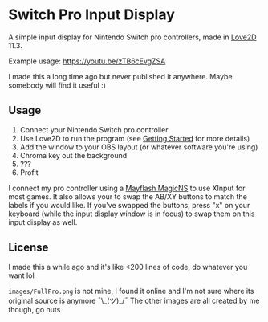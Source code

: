 # Switch Pro Input Display

A simple input display for Nintendo Switch pro controllers, made in [Love2D](https://love2d.org/) 11.3.

Example usage: https://youtu.be/zTB6cEvgZSA

I made this a long time ago but never published it anywhere. Maybe somebody will find it useful :)

## Usage

1. Connect your Nintendo Switch pro controller
2. Use Love2D to run the program (see [Getting Started](https://love2d.org/wiki/Getting_Started) for more details)
3. Add the window to your OBS layout (or whatever software you're using)
4. Chroma key out the background
5. ???
6. Profit

I connect my pro controller using a [Mayflash MagicNS](https://mayflash.com/product/showproduct.php?id=30) to use XInput for most games. It also allows your to swap the AB/XY buttons to match the labels if you would like. If you've swapped the buttons, press "x" on your keyboard (while the input display window is in focus) to swap them on this input display as well.

## License

I made this a while ago and it's like <200 lines of code, do whatever you want lol

`images/FullPro.png` is not mine, I found it online and I'm not sure where its original source is anymore ¯\\\_(ツ)\_/¯ The other images are all created by me though, go nuts